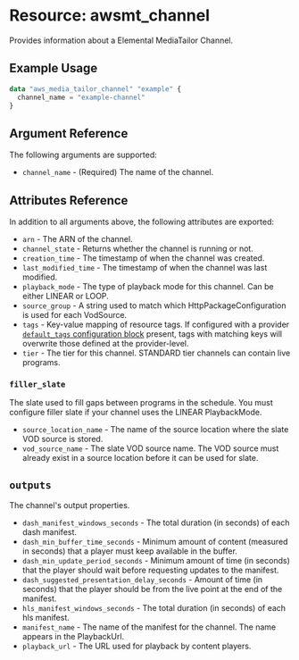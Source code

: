 # Resource: awsmt_channel

Provides information about a Elemental MediaTailor Channel.

## Example Usage

```terraform
data "aws_media_tailor_channel" "example" {
  channel_name = "example-channel"
}
```

## Argument Reference
The following arguments are supported:

* `channel_name` - (Required) The name of the channel.

## Attributes Reference
In addition to all arguments above, the following attributes are exported:

* `arn` - The ARN of the channel.
* `channel_state` - Returns whether the channel is running or not.
* `creation_time` - The timestamp of when the channel was created.
* `last_modified_time` - The timestamp of when the channel was last modified.
* `playback_mode` - The type of playback mode for this channel. Can be either LINEAR or LOOP.
* `source_group` - A string used to match which HttpPackageConfiguration is used for each VodSource.
* `tags` - Key-value mapping of resource tags. If configured with a provider [`default_tags` configuration block](/docs/providers/aws/index.html#default_tags-configuration-block) present, tags with matching keys will overwrite those defined at the provider-level.
* `tier` - The tier for this channel. STANDARD tier channels can contain live programs.

### `filler_slate`
The slate used to fill gaps between programs in the schedule. You must configure filler slate if your channel uses the LINEAR PlaybackMode.

* `source_location_name` - The name of the source location where the slate VOD source is stored.
* `vod_source_name` - The slate VOD source name. The VOD source must already exist in a source location before it can be used for slate.

## `outputs`
The channel's output properties.

* `dash_manifest_windows_seconds` - The total duration (in seconds) of each dash manifest.
* `dash_min_buffer_time_seconds` - Minimum amount of content (measured in seconds) that a player must keep available in the buffer.
* `dash_min_update_period_seconds` - Minimum amount of time (in seconds) that the player should wait before requesting updates to the manifest.
* `dash_suggested_presentation_delay_seconds` - Amount of time (in seconds) that the player should be from the live point at the end of the manifest.
* `hls_manifest_windows_seconds` - The total duration (in seconds) of each hls manifest.
* `manifest_name` - The name of the manifest for the channel. The name appears in the PlaybackUrl.
* `playback_url` - The URL used for playback by content players.
